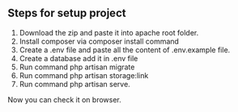 
## Steps for setup project

1. Download the zip and paste it into apache root folder.
2. Install composer via composer install command
3. Create a .env file and paste all the content of .env.example file.
4. Create a database add it in .env file
5. Run command php artisan migrate
6. Run command php artisan storage:link
7. Run command php artisan serve.

Now you can check it on browser.
